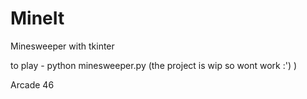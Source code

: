 # MineIt
Minesweeper with tkinter

to play - python minesweeper.py (the project is wip so wont work :') )


Arcade 46
